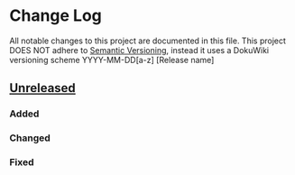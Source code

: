 # Change Log
All notable changes to this project are documented in this file.
This project DOES NOT adhere to [Semantic Versioning](http://semver.org/),
instead it uses a DokuWiki versioning scheme YYYY-MM-DD[a-z] [Release name]

## [Unreleased](http://devsrv1/svn/custoomer-name_project-name/trunk/)
### Added

### Changed

### Fixed
